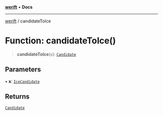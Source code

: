 [**werift**](../README.md) • **Docs**

***

[werift](../globals.md) / candidateToIce

# Function: candidateToIce()

> **candidateToIce**(`x`): [`Candidate`](../classes/Candidate.md)

## Parameters

• **x**: [`IceCandidate`](../classes/IceCandidate.md)

## Returns

[`Candidate`](../classes/Candidate.md)
